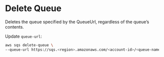 # Delete Queue
Deletes the queue specified by the QueueUrl, regardless of the queue’s contents.

Update `queue-url`:
```sh
aws sqs delete-queue \
--queue-url https://sqs.<region>.amazonaws.com/<account-id>/<queue-name>
```